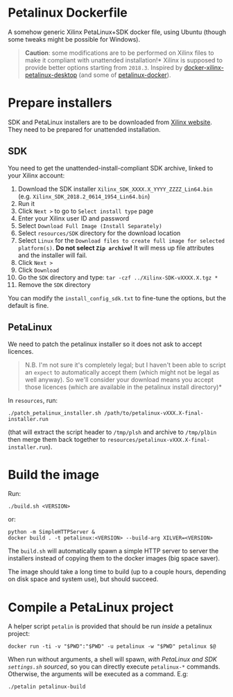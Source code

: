 # Petalinux Dockerfile

A somehow generic Xilinx PetaLinux+SDK docker file, using Ubuntu (though some tweaks might be possible for Windows).

> **Caution**: some modifications are to be performed on Xilinx files to make it compliant with unattended installation!* Xilinx is supposed to provide better options starting from `2018.3`.
Inspired by [docker-xilinx-petalinux-desktop](https://github.com/JamesAnthonyLow/docker-xilinx-petalinux-desktop) (and some of [petalinux-docker](https://github.com/xaljer/petalinux-docker)).

# Prepare installers

SDK and PetaLinux installers are to be downloaded from [Xilinx website](https://www.xilinx.com/support/download/index.html/content/xilinx/en/downloadNav/embedded-design-tools.html). They need to be prepared for unattended installation.

## SDK

You need to get the unattended-install-compliant SDK archive, linked to your Xilinx account:
1. Download the SDK installer `Xilinx_SDK_XXXX.X_YYYY_ZZZZ_Lin64.bin` (e.g. `Xilinx_SDK_2018.2_0614_1954_Lin64.bin`)
2. Run it
3. Click `Next >` to go to `Select install type` page
4. Enter your Xilinx user ID and password
5. Select `Download Full Image (Install Separately)`
6. Select `resources/SDK` directory for the download location
7. Select `Linux` for the `Download files to create full image for selected platform(s)`. **Do not select `Zip archive`!** It will mess up file attributes and the installer will fail.
8. Click `Next >`
9. Click `Download`
10. Go the `SDK` directory and type: `tar -czf ../Xilinx-SDK-vXXXX.X.tgz *`
11. Remove the `SDK` directory

You can modify the `install_config_sdk.txt` to fine-tune the options, but the default is fine.

## PetaLinux

We need to patch the petalinux installer so it does not ask to accept licences.

> N.B. I'm not sure it's completely legal; but I haven't been able to script an `expect` to automatically accept them (which might not be legal as well anyway). So we'll consider your download means you accept those licences (which are available in the petalinux install directory)*

In `resources`, run:

    ./patch_petalinux_installer.sh /path/to/petalinux-vXXX.X-final-installer.run

(that will extract the script header to `/tmp/plsh` and archive to `/tmp/plbin` then merge them back together to `resources/petalinux-vXXX.X-final-installer.run`).


# Build the image

Run:

    ./build.sh <VERSION>

or:

    python -m SimpleHTTPServer &
    docker build . -t petalinux:<VERSION> --build-arg XILVER=<VERSION>

The `build.sh` will automatically spawn a simple HTTP server to server the installers instead of copying them to the docker images (big space saver).

The image should take a long time to build (up to a couple hours, depending on disk space and system use), but should succeed.


# Compile a PetaLinux project

A helper script `petalin` is provided that should be run *inside* a petalinux project:

    docker run -ti -v "$PWD":"$PWD" -u petalinux -w "$PWD" petalinux $@

When run without arguments, a shell will spawn, *with PetaLinux and SDK `settings.sh` sourced*, so you can directly execute `petalinux-*` commands. Otherwise, the arguments will be executed as a command. E.g:

    ./petalin petalinux-build
